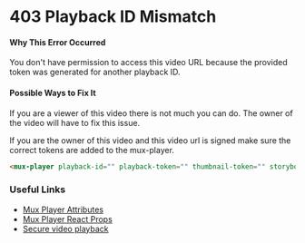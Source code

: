 # 403 Playback ID Mismatch

#### Why This Error Occurred

You don't have permission to access this video URL because the provided token
was generated for another playback ID.

#### Possible Ways to Fix It

If you are a viewer of this video there is not much you can do. The owner of the
video will have to fix this issue.

If you are the owner of this video and this video url is signed make sure the
correct tokens are added to the mux-player.

```html
<mux-player playback-id="" playback-token="" thumbnail-token="" storyboard-token=""></mux-player>
```

### Useful Links

- [Mux Player Attributes](https://github.com/muxinc/elements/tree/main/packages/mux-player#attributes)
- [Mux Player React Props](https://github.com/muxinc/elements/tree/main/packages/mux-player-react#props)
- [Secure video playback](https://docs.mux.com/guides/video/secure-video-playback)
